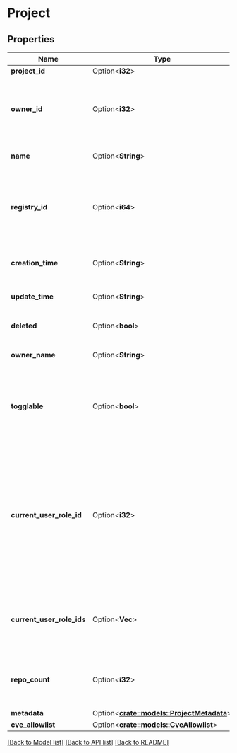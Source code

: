 # Project

## Properties

Name | Type | Description | Notes
------------ | ------------- | ------------- | -------------
**project_id** | Option<**i32**> | Project ID | [optional]
**owner_id** | Option<**i32**> | The owner ID of the project always means the creator of the project. | [optional]
**name** | Option<**String**> | The name of the project. | [optional]
**registry_id** | Option<**i64**> | The ID of referenced registry when the project is a proxy cache project. | [optional]
**creation_time** | Option<**String**> | The creation time of the project. | [optional]
**update_time** | Option<**String**> | The update time of the project. | [optional]
**deleted** | Option<**bool**> | A deletion mark of the project. | [optional]
**owner_name** | Option<**String**> | The owner name of the project. | [optional]
**togglable** | Option<**bool**> | Correspond to the UI about whether the project's publicity is  updatable (for UI) | [optional]
**current_user_role_id** | Option<**i32**> | The role ID with highest permission of the current user who triggered the API (for UI).  This attribute is deprecated and will be removed in future versions. | [optional]
**current_user_role_ids** | Option<**Vec<i32>**> | The list of role ID of the current user who triggered the API (for UI) | [optional]
**repo_count** | Option<**i32**> | The number of the repositories under this project. | [optional]
**metadata** | Option<[**crate::models::ProjectMetadata**](ProjectMetadata.md)> |  | [optional]
**cve_allowlist** | Option<[**crate::models::CveAllowlist**](CVEAllowlist.md)> |  | [optional]

[[Back to Model list]](../README.md#documentation-for-models) [[Back to API list]](../README.md#documentation-for-api-endpoints) [[Back to README]](../README.md)


